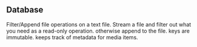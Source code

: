 
## Database

Filter/Append file operations on a text file. Stream a file and filter out
what you need as a read-only operation. otherwise append to the file. keys are
immutable. keeps track of metadata for media items.
